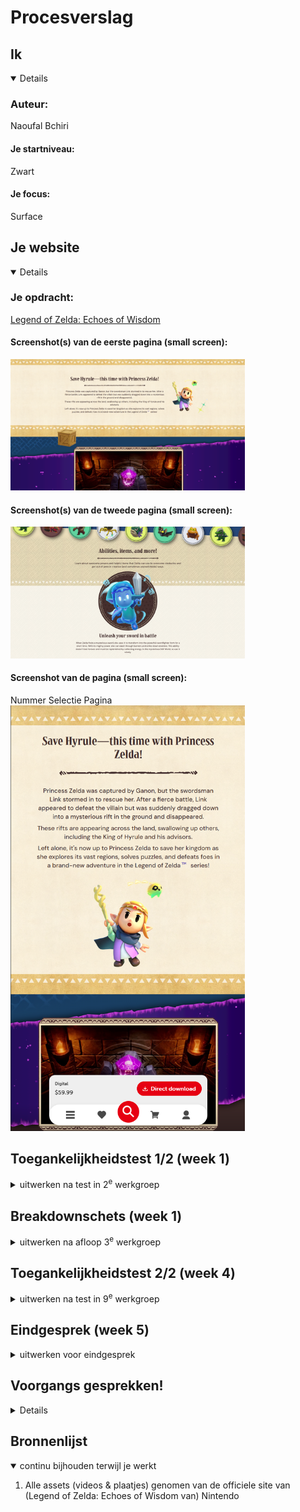 # Procesverslag

## Ik

<details open>

  ### Auteur:
  Naoufal Bchiri

  #### Je startniveau:
  Zwart

  #### Je focus:
  Surface
 
</details>

## Je website

<details open>

  ### Je opdracht:
  [Legend of Zelda: Echoes of Wisdom](https://www.nintendo.com/us/store/products/the-legend-of-zelda-echoes-of-wisdom-switch)

  #### Screenshot(s) van de eerste pagina (small screen):
  <img src="readme-images/lozeow.png" width="375px" alt="">

  #### Screenshot(s) van de tweede pagina (small screen):
  <img src="readme-images/lozeow1.png" width="375px" alt="">
  
  #### Screenshot van de pagina (small screen): 
  Nummer Selectie Pagina  
  <img src="readme-images/ssmp.png" width="375px" alt="nummer selectie scherm">
 
</details>

## Toegankelijkheidstest 1/2 (week 1)

<details>
  <summary>uitwerken na test in 2<sup>e</sup> werkgroep</summary>

  ### Bevindingen
  Lijst met je bevindingen die in de test naar voren kwamen:

  Veel errors vanwege onconfentionele tags, waarschijnlijk door compatibiliteit met server-side datacollectie en het tegengaan van piraten

</details>

## Breakdownschets (week 1)

<details>
  <summary>uitwerken na afloop 3<sup>e</sup> werkgroep</summary>

  ### de hele pagina: 
  <img src="readme-images/breakdownbreakdown.png" width="375px" alt="breakdown van de hele pagina">

  ### dynamisch deel (bijv menu):
  Mobile only menu
  
  <img src="readme-images/nintendomobilemenu.png" width="375px" alt="breakdown van een dynamisch deel">

  ### wellicht nog een dynamisch deel (bijv filter):
  Bewegend met scroll
  
  <img src="readme-images/racinghonse.png" width="375px" alt="breakdown van nog een dynamisch deel">

</details>



## Toegankelijkheidstest 2/2 (week 4)

<details>
  <summary>uitwerken na test in 9<sup>e</sup> werkgroep</summary>

  ### Bevindingen
  Lijst met je bevindingen die in de test naar voren kwamen (geef ook aan wat er verbeterd is):
  De HTML bestand is nogsteeds niet geldig, maar dit keer voor een meer duidelijke reden.
  De site bestaat vooral uit decoratie images dus voor veel gebruikte ik een null alt.
  Er is geen audio bij de videos dus ik liet ze automatisch afspelen en herhalen.
  Buttons en links hebben zelden een stilistisch verschil.

</details>




## Eindgesprek (week 5)

<details>
  <summary>uitwerken voor eindgesprek</summary>

  ### Je uitkomst - karakteristiek screenshots:
  <img src="readme-images/dummy-plaatje.jpg" width="375px" alt="uitomst opdracht 1">


  ### Dit ging goed/Heb ik geleerd: 
  Korte omschrijving met plaatjes

  <img src="readme-images/dummy-plaatje.jpg" width="375px" alt="top">


  ### Dit was lastig/Is niet gelukt:
  Korte omschrijving met plaatjes

  <img src="readme-images/dummy-plaatje.jpg" width="375px" alt="bummer">
</details>


## Voorgangs gesprekken!

<details>
  Eruit gehaald vanwegen een mix van vergeten en weinig boeien ¯\_(ツ)_/¯
</details>


## Bronnenlijst

<details open>
  <summary>continu bijhouden terwijl je werkt</summary>

  1. Alle assets (videos & plaatjes) genomen van de officiele site van (Legend of Zelda: Echoes of Wisdom van) Nintendo

</details>
